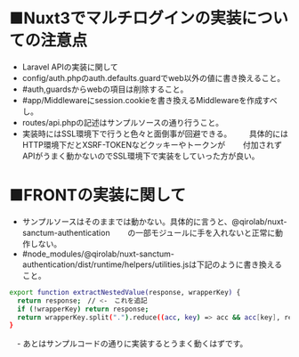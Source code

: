 # ■Nuxt3でマルチログインの実装についての注意点
- Laravel APIの実装に関して
- config/auth.phpのauth.defaults.guardでweb以外の値に書き換えること。
- #auth,guardsからwebの項目は削除すること。
- #app/Middlewareにsession.cookieを書き換えるMiddlewareを作成すべし。
- routes/api.phpの記述はサンプルソースの通り行うこと。
- 実装時にはSSL環境下で行うと色々と面倒事が回避できる。
　　具体的にはHTTP環境下だとXSRF-TOKENなどクッキーやトークンが
　　付加されずAPIがうまく動かないのでSSL環境下で実装をしていった方が良い。

# ■FRONTの実装に関して
- サンプルソースはそのままでは動かない。具体的に言うと、@qirolab/nuxt-sanctum-authentication
　　の一部モジュールに手を入れないと正常に動作しない。
- #node_modules/@qirolab/nuxt-sanctum-authentication/dist/runtime/helpers/utilities.jsは下記のように書き換えること。
``` bash
export function extractNestedValue(response, wrapperKey) {
  return response;　// <-　これを追記
  if (!wrapperKey) return response;
  return wrapperKey.split(".").reduce((acc, key) => acc && acc[key], response);
}
``` 
　- あとはサンプルコードの通りに実装するとうまく動くはずです。

